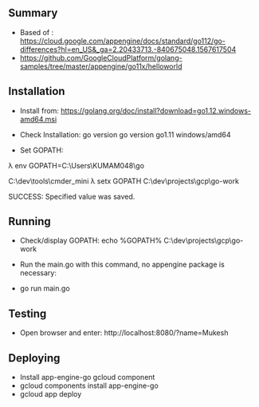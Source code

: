 ## Summary ##

* Based of : https://cloud.google.com/appengine/docs/standard/go112/go-differences?hl=en_US&_ga=2.20433713.-840675048.1567617504
* https://github.com/GoogleCloudPlatform/golang-samples/tree/master/appengine/go11x/helloworld

## Installation ##

* Install from:
https://golang.org/doc/install?download=go1.12.windows-amd64.msi

* Check Installation:
go version
go version go1.11 windows/amd64

* Set GOPATH:

λ env
GOPATH=C:\Users\KUMAM048\go

C:\dev\tools\cmder_mini
λ setx GOPATH C:\dev\projects\gcp\go-work

SUCCESS: Specified value was saved.


## Running ##

* Check/display GOPATH:
echo %GOPATH%
C:\dev\projects\gcp\go-work

* Run the main.go with this command, no appengine package is necessary:
* go run main.go

## Testing ##
* Open browser and enter: http://localhost:8080/?name=Mukesh


## Deploying ##

* Install app-engine-go gcloud component
* gcloud components install app-engine-go
* gcloud app deploy